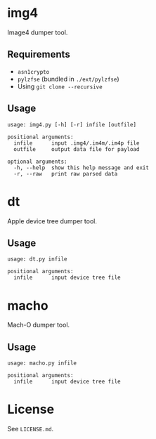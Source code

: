 # img4

Image4 dumper tool.

## Requirements

- `asn1crypto`
- `pylzfse` (bundled in `./ext/pylzfse`)
- Using `git clone --recursive`

## Usage

```
usage: img4.py [-h] [-r] infile [outfile]

positional arguments:
  infile      input .img4/.im4m/.im4p file
  outfile     output data file for payload

optional arguments:
  -h, --help  show this help message and exit
  -r, --raw   print raw parsed data
```

# dt

Apple device tree dumper tool.

## Usage

```
usage: dt.py infile

positional arguments:
  infile      input device tree file
```

# macho

Mach-O dumper tool.

## Usage

```
usage: macho.py infile

positional arguments:
  infile      input device tree file
```

# License

See `LICENSE.md`.
